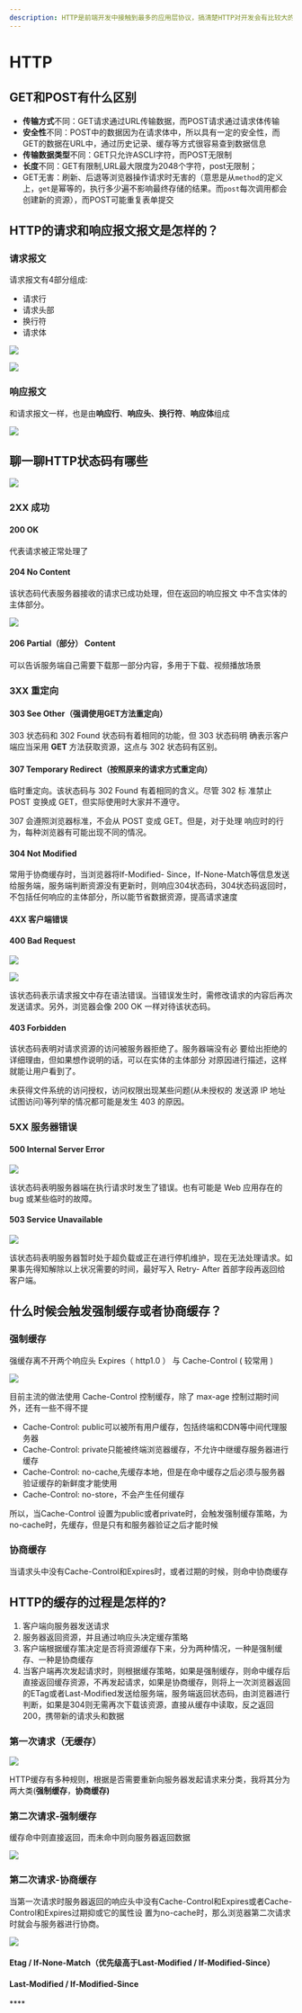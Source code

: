 ```yaml
---
description: HTTP是前端开发中接触到最多的应用层协议，搞清楚HTTP对开发会有比较大的帮助
---
```


# HTTP

## GET和POST有什么区别

* **传输方式**不同：GET请求通过URL传输数据，而POST请求通过请求体传输
* **安全性**不同：POST中的数据因为在请求体中，所以具有一定的安全性，而GET的数据在URL中，通过历史记录、缓存等方式很容易查到数据信息
* **传输数据类型**不同：GET只允许ASCLI字符，而POST无限制
* **长度**不同：GET有限制,URL最大限度为2048个字符，post无限制；
* GET无害：刷新、后退等浏览器操作请求时无害的（意思是从`method`的定义上，`get`是幂等的，执行多少遍不影响最终存储的结果。而`post`每次调用都会创建新的资源），而POST可能重复表单提交

## HTTP的请求和响应报文报文是怎样的？

### 请求报文

请求报文有4部分组成:

* 请求行
* 请求头部
* 换行符
* 请求体

![](../../../.gitbook/assets/image%20%2852%29.png)

![](../../../.gitbook/assets/image%20%2851%29.png)

### 响应报文

和请求报文一样，也是由**响应行**、**响应头**、**换行符**、**响应体**组成

![](../../../.gitbook/assets/image%20%2856%29.png)

## 聊一聊HTTP状态码有哪些

![](../../../.gitbook/assets/image%20%2858%29.png)

### 2XX 成功

#### 200 OK

代表请求被正常处理了

#### 204 No Content

该状态码代表服务器接收的请求已成功处理，但在返回的响应报文 中不含实体的主体部分。

![](../../../.gitbook/assets/image%20%2850%29.png)

#### 206 Partial（部分） Content

可以告诉服务端自己需要下载那一部分内容，多用于下载、视频播放场景

### 3XX 重定向

#### 303 See Other（强调使用GET方法重定向）

303 状态码和 302 Found 状态码有着相同的功能，但 303 状态码明 确表示客户端应当采用 **GET** 方法获取资源，这点与 302 状态码有区别。

#### 307 Temporary Redirect（按照原来的请求方式重定向）

临时重定向。该状态码与 302 Found 有着相同的含义。尽管 302 标 准禁止 POST 变换成 GET，但实际使用时大家并不遵守。

307 会遵照浏览器标准，不会从 POST 变成 GET。但是，对于处理 响应时的行为，每种浏览器有可能出现不同的情况。

#### 304 Not Modified

常用于协商缓存时，当浏览器将If-Modified- Since，If-None-Match等信息发送给服务端，服务端判断资源没有更新时，则响应304状态码，304状态码返回时，不包括任何响应的主体部分，所以能节省数据资源，提高请求速度

#### 4XX 客户端错误

#### 400 Bad Request

![](../../../.gitbook/assets/image%20%2855%29.png)

![](../../../.gitbook/assets/image%20%2853%29.png)

该状态码表示请求报文中存在语法错误。当错误发生时，需修改请求的内容后再次发送请求。另外，浏览器会像 200 OK 一样对待该状态码。

#### 403 Forbidden

该状态码表明对请求资源的访问被服务器拒绝了。服务器端没有必 要给出拒绝的详细理由，但如果想作说明的话，可以在实体的主体部分 对原因进行描述，这样就能让用户看到了。

未获得文件系统的访问授权，访问权限出现某些问题\(从未授权的 发送源 IP 地址试图访问\)等列举的情况都可能是发生 403 的原因。

### 5XX 服务器错误

#### 500 Internal Server Error

![](../../../.gitbook/assets/image%20%2854%29.png)

该状态码表明服务器端在执行请求时发生了错误。也有可能是 Web 应用存在的 bug 或某些临时的故障。

#### 503 Service Unavailable

![](../../../.gitbook/assets/image%20%2857%29.png)

该状态码表明服务器暂时处于超负载或正在进行停机维护，现在无法处理请求。如果事先得知解除以上状况需要的时间，最好写入 Retry- After 首部字段再返回给客户端。

## 什么时候会触发强制缓存或者协商缓存？

### 强制缓存

强缓存离不开两个响应头 Expires（ http1.0 ） 与 Cache-Control \( 较常用 \)

![](../../../.gitbook/assets/image%20%2848%29.png)

目前主流的做法使用 Cache-Control 控制缓存，除了 max-age 控制过期时间外，还有一些不得不提

* Cache-Control: public可以被所有用户缓存，包括终端和CDN等中间代理服务器
* Cache-Control: private只能被终端浏览器缓存，不允许中继缓存服务器进行缓存
* Cache-Control: no-cache,先缓存本地，但是在命中缓存之后必须与服务器验证缓存的新鲜度才能使用
* Cache-Control: no-store，不会产生任何缓存 

所以，当Cache-Control 设置为public或者private时，会触发强制缓存策略，为no-cache时，先缓存，但是只有和服务器验证之后才能时候

### 协商缓存

当请求头中没有Cache-Control和Expires时，或者过期的时候，则命中协商缓存

## HTTP的缓存的过程是怎样的?

1. 客户端向服务器发送请求
2. 服务器返回资源，并且通过响应头决定缓存策略
3. 客户端根据缓存策决定是否将资源缓存下来，分为两种情况，一种是强制缓存、一种是协商缓存
4. 当客户端再次发起请求时，则根据缓存策略，如果是强制缓存，则命中缓存后直接返回缓存资源，不再发起请求，如果是协商缓存，则将上一次浏览器返回的ETag或者Last-Modified发送给服务端，服务端返回状态码，由浏览器进行判断，如果是304则无需再次下载该资源，直接从缓存中读取，反之返回200，携带新的请求头和数据

### 第一次请求（无缓存）

![](../../../.gitbook/assets/image%20%2847%29.png)

HTTP缓存有多种规则，根据是否需要重新向服务器发起请求来分类，我将其分为两大类\(**强制缓存**，**协商缓存\)**

### **第二次请求-强制缓存**

缓存命中则直接返回，而未命中则向服务器返回数据

![](../../../.gitbook/assets/image%20%2846%29.png)

### 第二次请求-协商缓存

当第一次请求时服务器返回的响应头中没有Cache-Control和Expires或者Cache-Control和Expires过期抑或它的属性设 置为no-cache时，那么浏览器第二次请求时就会与服务器进行协商。

![](../../../.gitbook/assets/image%20%2849%29.png)

#### **Etag / If-None-Match**（优先级高于Last-Modified / If-Modified-Since）

#### **Last-Modified / If-Modified-Since**

\*\*\*\*

